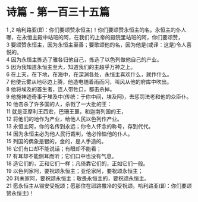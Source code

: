 # 诗篇 - 第一百三十五篇
  
 1 ,2 哈利路亚(即：你们要颂赞永恒主)！你们要颂赞永恒主的名。永恒主的仆人哪，在永恒主殿中站班的阿，在我们的上帝的殿院里站班的阿，你们要颂赞，  
 3 要颂赞永恒主，因为永恒主至善；要歌颂他的名，因为他是(或译：这是)令人喜悦的。  
 4 因为永恒主拣选了雅各归他自己，拣选了以色列做他自己的产业。  
 5 因为我知道永恒主至大，知道我们的主超乎万神之上。  
 6 在上天，在下地，在海中，在深渊各处，永恒主喜欢什么，就作什么。  
 7 他使云雾从地尽边上腾，他造电随着雨而闪，叫风从他的府库中吹出。  
 8 他将埃及的首生者，连人带牲口，都击杀掉。  
 9 他施神迹奇事于埃及中(传统：于你中间，埃及阿)，去惩罚法老和他的众臣仆。  
 10 他击杀了许多国的人，杀戮了一大批的王：  
 11 就是亚摩利王西宏，巴珊王噩，和迦南列国的王，  
 12 将他们的地作为产业，给他人民以色列作产业。  
 13 永恒主阿，你的名传到永远；你令人怀念的称号，存到代代。  
 14 因为永恒主必为他人民行裁判，他必怜恤他的仆人。  
 15 列国的偶象是银的，金的，是人手造的。  
 16 它们有口却不能说话；有眼却不能看；  
 17 有耳却不能侧耳而听；它们口中也没有气息。  
 18 造它们的，正和它们一样；凡倚靠它们的，正如它们一般。  
 19 以色列家阿，要祝颂永恒主；亚伦家阿，要祝颂永恒主；  
 20 利未家阿，要祝颂永恒主；敬畏永恒主的，要祝颂永恒主。  
 21 愿永恒主从锡安受祝颂；愿那住在耶路撒冷的受祝颂。哈利路亚(即：你们要颂赞永恒主)！